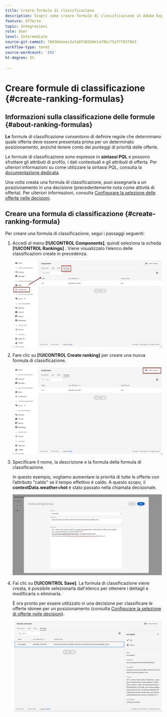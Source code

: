 ```yaml
---
title: Creare formule di classificazione
description: Scopri come creare formule di classificazione in Adobe Experience Platform.
feature: Offerte
topic: Integrazioni
role: User
level: Intermediate
source-git-commit: 70d3bdaeec2a7a8f282b0e1a79bc751f7f837663
workflow-type: tm+mt
source-wordcount: '241'
ht-degree: 3%

---
```


# Creare formule di classificazione {#create-ranking-formulas}

## Informazioni sulla classificazione delle formule {#about-ranking-formulas}

**Le** formule di classificazione consentono di definire regole che determinano quale offerta deve essere presentata prima per un determinato posizionamento, anziché tenere conto dei punteggi di priorità delle offerte.

Le formule di classificazione sono espresse in **sintassi PQL** e possono sfruttare gli attributi di profilo, i dati contestuali e gli attributi di offerta. Per ulteriori informazioni su come utilizzare la sintassi PQL, consulta la [documentazione dedicata](https://experienceleague.adobe.com/docs/experience-platform/segmentation/pql/overview.html).

Una volta creata una formula di classificazione, puoi assegnarla a un posizionamento in una decisione (precedentemente nota come attività di offerta). Per ulteriori informazioni, consulta [Configurare la selezione delle offerte nelle decisioni](../offer-activities/configure-offer-selection.md).

## Creare una formula di classificazione {#create-ranking-formula}

Per creare una formula di classificazione, segui i passaggi seguenti:

1. Accedi al menu **[!UICONTROL Components]**, quindi seleziona la scheda **[!UICONTROL Rankings]** . Viene visualizzato l’elenco delle classificazioni create in precedenza.

   ![](../../assets/rankings-list.png)

1. Fare clic su **[!UICONTROL Create ranking]** per creare una nuova formula di classificazione.

   ![](../../assets/ranking-create-formula.png)

1. Specificare il nome, la descrizione e la formula della formula di classificazione.

   In questo esempio, vogliamo aumentare la priorità di tutte le offerte con l’attributo &quot;caldo&quot; se il tempo effettivo è caldo. A questo scopo, il **contextData.weather=hot** è stato passato nella chiamata decisionale.

   ![](../../assets/ranking-syntax.png)

1. Fai clic su **[!UICONTROL Save]**. La formula di classificazione viene creata, è possibile selezionarla dall&#39;elenco per ottenere i dettagli e modificarla o eliminarla.

   È ora pronto per essere utilizzato in una decisione per classificare le offerte idonee per un posizionamento (consulta [Configurare la selezione di offerte nelle decisioni](../offer-activities/configure-offer-selection.md)).

   ![](../../assets/ranking-formula-created.png)
